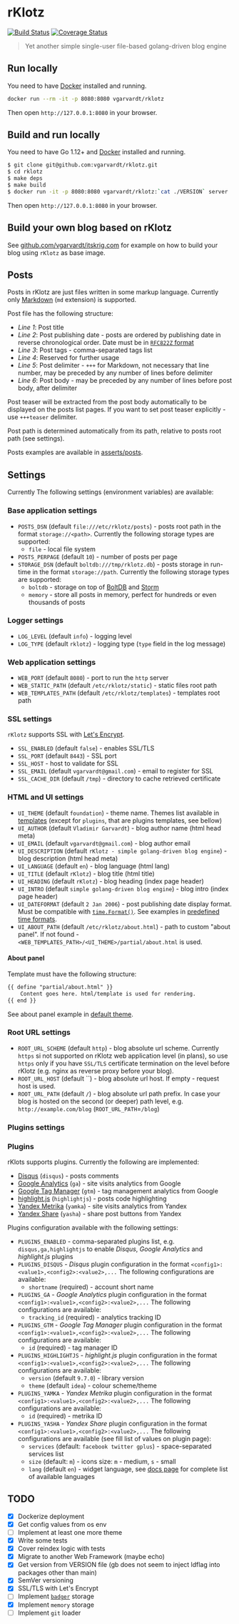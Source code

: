 # rKlotz

[![Build Status](https://travis-ci.org/vgarvardt/rklotz.svg?branch=master)](https://travis-ci.org/vgarvardt/rklotz)
[![Coverage Status](https://codecov.io/gh/vgarvardt/rklotz/branch/master/graph/badge.svg)](https://codecov.io/gh/vgarvardt/rklotz)

> Yet another simple single-user file-based golang-driven blog engine

## Run locally

You need to have [Docker](https://www.docker.com/) installed and running.

```bash
docker run --rm -it -p 8080:8080 vgarvardt/rklotz
```

Then open `http://127.0.0.1:8080` in your browser.

## Build and run locally

You need to have Go 1.12+ and [Docker](https://www.docker.com/) installed and running.

```bash
$ git clone git@github.com:vgarvardt/rklotz.git
$ cd rklotz
$ make deps
$ make build
$ docker run -it -p 8080:8080 vgarvardt/rklotz:`cat ./VERSION` server
```

Then open `http://127.0.0.1:8080` in your browser.

## Build your own blog based on rKlotz

See [github.com/vgarvardt/itskrig.com](https://github.com/vgarvardt/itskrig.com) for example
on how to build your blog using `rKlotz` as base image.

## Posts

Posts in rKlotz are just files written in some markup language.
Currently only [Markdown](https://daringfireball.net/projects/markdown/syntax) (`md` extension) is supported.

Post file has the following structure:

* *Line 1*: Post title
* *Line 2*: Post publishing date - posts are ordered by publishing date in reverse chronological order.
  Date must be in [`RFC822Z` format](https://golang.org/pkg/time/#pkg-constants)
* *Line 3*: Post tags - comma-separated tags list
* *Line 4*: Reserved for further usage
* *Line 5*: Post delimiter - `+++` for Markdown, not necessary that line number, may be preceded by any number
  of lines before delimiter
* *Line 6*: Post body - may be preceded by any number of lines before post body, after delimiter

Post teaser will be extracted from the post body automatically to be displayed on the posts list pages.
If you want to set post teaser explicitly - use `+++teaser` delimiter.

Post path is determined automatically from its path, relative to posts root path (see settings).

Posts examples are available in [asserts/posts](./assets/posts).

## Settings

Currently The following settings (environment variables) are available:

### Base application settings

* `POSTS_DSN` (default `file:///etc/rklotz/posts`) - posts root path in the format `storage://<path>`.
  Currently the following storage types are supported:
  * `file` - local file system
* `POSTS_PERPAGE` (default `10`) - number of posts per page
* `STORAGE_DSN` (default `boltdb:///tmp/rklotz.db`) - posts storage in run-time in the format `storage://path`.
  Currently the following storage types are supported:
  * `boltdb` - storage on top of [BoltDB](https://github.com/boltdb/bolt) and [Storm](https://github.com/asdine/storm)
  * `memory` - store all posts in memory, perfect for hundreds or even thousands of posts

### Logger settings

* `LOG_LEVEL` (default `info`) - logging level
* `LOG_TYPE` (default `rklotz`) - logging type (`type` field in the log message)

### Web application settings

* `WEB_PORT` (default `8080`) - port to run the `http` server
* `WEB_STATIC_PATH` (default `/etc/rklotz/static`) - static files root path
* `WEB_TEMPLATES_PATH` (default `/etc/rklotz/templates`) - templates root path

### SSL settings

`rKlotz` supports SSL with [Let's Encrypt](https://letsencrypt.org/).

* `SSL_ENABLED` (default `false`) - enables SSL/TLS
* `SSL_PORT` (default `8443`) - SSL port
* `SSL_HOST` - host to validate for SSL
* `SSL_EMAIL` (default `vgarvardt@gmail.com`) - email to register for SSL
* `SSL_CACHE_DIR` (default `/tmp`) - directory to cache retrieved certificate

### HTML and UI settings

* `UI_THEME` (default `foundation`) - theme name. Themes list available in [templates](./templates)
  (except for `plugins`, that are plugins templates, see bellow)
* `UI_AUTHOR` (default `Vladimir Garvardt`) - blog author name (html head meta)
* `UI_EMAIL` (default `vgarvardt@gmail.com`) - blog author email
* `UI_DESCRIPTION` (default `rKlotz - simple golang-driven blog engine`) - blog description (html head meta)
* `UI_LANGUAGE` (default `en`) - blog language (html lang)
* `UI_TITLE` (default `rKlotz`) - blog title (html title)
* `UI_HEADING` (default `rKlotz`) - blog heading (index page header)
* `UI_INTRO` (default `simple golang-driven blog engine`) - blog intro (index page header)
* `UI_DATEFORMAT` (default `2 Jan 2006`) - post publishing date display format.
  Must be compatible with [`time.Format()`](http://golang.org/pkg/time/#Time.Format). See examples in
  [predefined time formats](https://golang.org/pkg/time/#pkg-constants).
* `UI_ABOUT_PATH` (default `/etc/rklotz/about.html`) - path to custom "about panel".
  If not found - `<WEB_TEMPLATES_PATH>/<UI_THEME>/partial/about.html` is used.

#### About panel

Template must have the following structure:

```html
{{ define "partial/about.html" }}
    Content goes here. html/template is used for rendering.
{{ end }}
```

See about panel example in [default theme](./templates/foundation/partial/about.html).

### Root URL settings

* `ROOT_URL_SCHEME` (default `http`) - blog absolute url scheme. Currently `https` si not supported on rKlotz web
  application level (in plans), so use `https` only if you have `SSL/TLS` certificate termination on the level before
  rKlotz (e.g. nginx as reverse proxy before your blog).
* `ROOT_URL_HOST` (default ``) - blog absolute url host. If empty - request host is used.
* `ROOT_URL_PATH` (default `/`) - blog absolute url path prefix. In case your blog is hosted on the second (or deeper)
  path level, e.g. `http://example.com/blog` (`ROOT_URL_PATH`=`/blog`)

### Plugins settings

### Plugins

rKlots supports plugins. Currently the following are implemented:

* [Disqus](https://disqus.com/) (`disqus`) - posts comments
* [Google Analytics](http://www.google.com/analytics/) (`ga`) - site visits analytics from Google
* [Google Tag Manager](https://tagmanager.google.com) (`gtm`) - tag management analytics from Google
* [highlight.js](https://highlightjs.org/) (`highlightjs`) - posts code highlighting
* [Yandex Metrika](https://metrika.yandex.ru/) (`yamka`) - site visits analytics from Yandex
* [Yandex Share](https://tech.yandex.ru/share/) (`yasha`) - share post buttons from Yandex

Plugins configuration available with the following settings:

* `PLUGINS_ENABLED` - comma-separated plugins list, e.g. `disqus,ga,highlightjs`
  to enable *Disqus*, *Google Analytics* and *highlight.js* plugins
* `PLUGINS_DISQUS` - *Disqus* plugin configuration in the format `<config1>:<value1>,<config2>:<value2>,...`
  The following configurations are available:
  * `shortname` (required) - account short name
* `PLUGINS_GA` - *Google Analytics* plugin configuration in the format `<config1>:<value1>,<config2>:<value2>,...`
  The following configurations are available:
  * `tracking_id` (required) - analytics tracking ID
* `PLUGINS_GTM` - *Google Tag Manager* plugin configuration in the format `<config1>:<value1>,<config2>:<value2>,...`
  The following configurations are available:
  * `id` (required) - tag manager ID
* `PLUGINS_HIGHLIGHTJS` - *highlight.js* plugin configuration in the format `<config1>:<value1>,<config2>:<value2>,...`
  The following configurations are available:
  * `version` (default `9.7.0`) - library version
  * `theme` (default `idea`) - colour scheme/theme
* `PLUGINS_YAMKA` - *Yandex Metrika* plugin configuration in the format `<config1>:<value1>,<config2>:<value2>,...`
  The following configurations are available:
  * `id` (required) - metrika ID 
* `PLUGINS_YASHA` - *Yandex Share* plugin configuration in the format `<config1>:<value1>,<config2>:<value2>,...`
  The following configurations are available (see fill list of values on plugin page):
  * `services` (default: `facebook twitter gplus`) - space-separated services list
  * `size` (default: `m`) - icons size: `m` - medium, `s` - small
  * `lang` (default `en`) - widget language, see [docs page](https://tech.yandex.ru/share/doc/dg/add-docpage/)
  for complete list of available languages

## TODO

- [x] Dockerize deployment
- [x] Get config values from os env
- [ ] Implement at least one more theme
- [x] Write some tests
- [x] Cover reindex logic with tests
- [x] Migrate to another Web Framework (maybe echo)
- [x] Get version from VERSION file (gb does not seem to inject ldflag into packages other than main)
- [x] SemVer versioning
- [x] SSL/TLS with Let's Encrypt
- [ ] Implement [`badger`](https://github.com/dgraph-io/badger) storage
- [x] Implement `memory` storage
- [ ] Implement `git` loader
